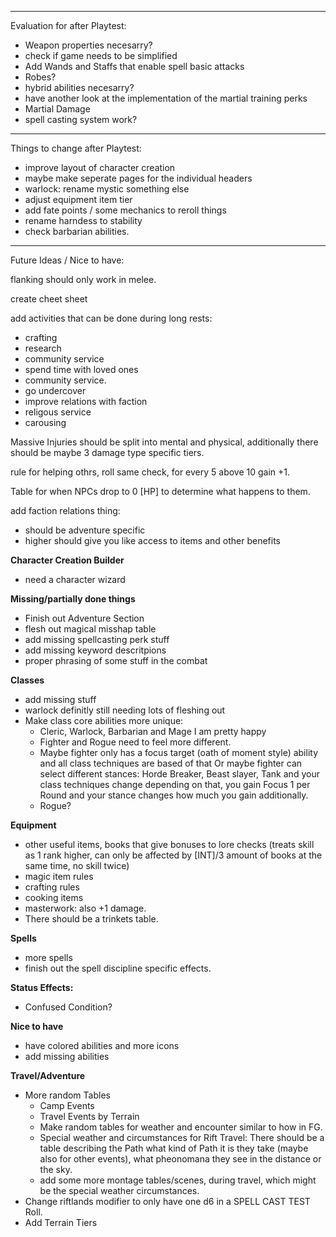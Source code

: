 ___________________________________________________________
Evaluation for after Playtest:

- Weapon properties necesarry?
- check if game needs to be simplified
- Add Wands and Staffs that enable spell basic attacks
- Robes?
- hybrid abilities necesarry?
- have another look at the implementation of the martial training perks
- Martial Damage
- spell casting system work?

____________________________________________________________
Things to change after Playtest:

- improve layout of character creation 
- maybe make seperate pages for the individual headers
- warlock: rename mystic something else
- adjust equipment item tier
- add fate points / some mechanics to reroll things
- rename harndess to stability
- check barbarian abilities.
___________________________________________________________
Future Ideas / Nice to have:

flanking should only work in melee.

create cheet sheet

add activities that can be done during long rests:
- crafting
- research
- community service
- spend time with loved ones
- community service.
- go undercover
- improve relations with faction
- religous service
- carousing

Massive Injuries should be split into mental and physical, additionally there should be maybe 3 damage type specific tiers.

rule for helping othrs, roll same check, for every 5 above 10 gain +1.

Table for when NPCs drop to 0 [HP] to determine what happens to them.

add faction relations thing: 
- should be adventure specific
- higher should give you like access to items and other benefits

**Character Creation Builder**
- need a character wizard

**Missing/partially done things**
- Finish out Adventure Section
- flesh out magical misshap table
- add missing spellcasting perk stuff
- add missing keyword descritpions
- proper phrasing of some stuff in the combat

**Classes**
- add missing stuff
- warlock definitly still needing lots of fleshing out
- Make class core abilities more unique:
  - Cleric, Warlock, Barbarian and Mage I am pretty happy
  - Fighter and Rogue need to feel more different.
  - Maybe fighter only has a focus target (oath of moment style) ability and all class techniques are based of that Or maybe fighter can select different stances: Horde Breaker, Beast slayer, Tank and your class techniques change depending on that, you gain Focus 1 per Round and your stance changes how much you gain additionally.
  - Rogue?

**Equipment**
- other useful items, books that give bonuses to lore checks (treats skill as 1 rank higher, can only be affected by [INT]/3 amount of books at the same time, no skill twice)
- magic item rules
- crafting rules
- cooking items
- masterwork: also +1 damage.
- There should be a trinkets table.

**Spells**
- more spells
- finish out the spell discipline specific effects.

**Status Effects:**
- Confused Condition?

**Nice to have**
- have colored abilities and more icons
- add missing abilities

**Travel/Adventure**
- More random Tables
  - Camp Events
  - Travel Events by Terrain
  - Make random tables for weather and encounter similar to how in FG.
  - Special weather and circumstances for Rift Travel: There should be a table describing the Path what kind of Path it is they take (maybe also for other events), what pheonomana they see in the distance or the sky.
  - add some more montage tables/scenes, during travel, which might be the special weather circumstances.
- Change riftlands modifier to only have one d6 in a SPELL CAST TEST Roll.
- Add Terrain Tiers